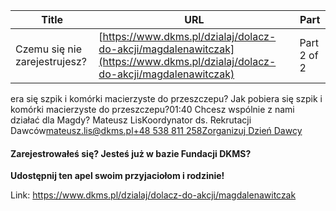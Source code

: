 | **Title**       | **URL**           | **Part**              |
|-----------------|-------------------|-----------------------|
| Czemu się nie zarejestrujesz?         | [https://www.dkms.pl/dzialaj/dolacz-do-akcji/magdalenawitczak](https://www.dkms.pl/dzialaj/dolacz-do-akcji/magdalenawitczak)    | Part 2 of 2          |

era się szpik i komórki macierzyste do przeszczepu?
Jak pobiera się szpik i komórki macierzyste do przeszczepu?01:40
Chcesz wspólnie z nami działać dla Magdy? Mateusz LisKoordynator ds. Rekrutacji Dawców[mateusz.lis@dkms.pl](mailto:mateusz.lis@dkms.pl " Mateusz Lis")[\+48 538 811 258](tel:+48%20538%20811%20258 " Mateusz Lis")[Zorganizuj Dzień Dawcy](/kontakt/dzien-dawcy "Zorganizuj Dzień Dawcy Szpiku")
#### Zarejestrowałeś się? Jesteś już w bazie Fundacji DKMS?


**Udostępnij ten apel swoim przyjaciołom i rodzinie!**


  




Link: https://www.dkms.pl/dzialaj/dolacz-do-akcji/magdalenawitczak
